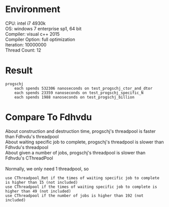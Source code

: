 # Environment
CPU: intel i7 4930k<br>
OS: windows 7 enterprise sp1, 64 bit<br>
Compiler: visual c++ 2015<br>
Compiler Option: full optimization<br>
Iteration: 10000000<br>
Thread Count: 12
# Result
	progschj
		each spends 532306 nanoseconds on test_progschj_ctor_and_dtor
		each spends 23359 nanoseconds on test_progschj_specific_N
		each spends 1988 nanoseconds on test_progschj_billion
# Compare To Fdhvdu
About construction and destruction time, progschj's threadpool is faster than Fdhvdu's threadpool<br>
About waiting specific job to complete, progschj's threadpool is slower than Fdhvdu's threadpool<br>
About given a number of jobs, progschj's threadpool is slower than Fdhvdu's CThreadPool<br><br>
Normally, we only need 1 threadpool, so

	use CThreadpool_Ret if the times of waiting specific job to complete is higher than 15 (not included)
	use CThreadpool if the times of waiting specific job to complete is higher than 49 (not included)
	use CThreadpool if the number of jobs is higher than 192 (not included)
